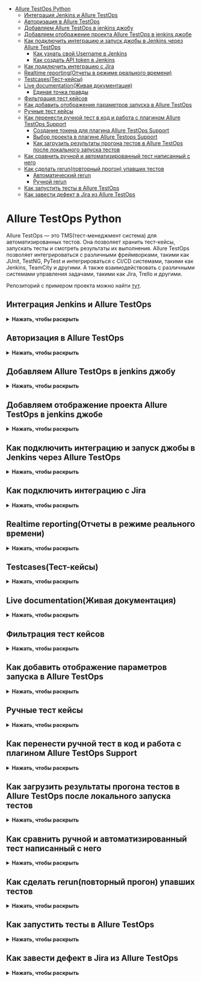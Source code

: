 
- [Allure TestOps Python](#allure-testops-python)
  - [Интеграция Jenkins и Allure TestOps](#интеграция-jenkins-и-allure-testops)
  - [Авторизация в Allure TestOps](#авторизация-в-allure-testops)
  - [Добавляем Allure TestOps в jenkins джобу](#добавляем-allure-testops-в-jenkins-джобу)
  - [Добавляем отображение проекта Allure TestOps в jenkins джобе](#добавляем-отображение-проекта-allure-testops-в-jenkins-джобе)
  - [Как подключить интеграцию и запуск джобы в Jenkins через Allure TestOps](#как-подключить-интеграцию-и-запуск-джобы-в-jenkins-через-allure-testops)
    - [Как узнать свой Username в Jenkins](#как-узнать-свой-username-в-jenkins)
    - [Как создать API token в Jenkins](#как-создать-api-token-в-jenkins)
  - [Как подключить интеграцию с Jira](#как-подключить-интеграцию-с-jira)
  - [Realtime reporting(Отчеты в режиме реального времени)](#realtime-reportingотчеты-в-режиме-реального-времени)
  - [Testcases(Тест-кейсы)](#testcasesтест-кейсы)
  - [Live documentation(Живая документация)](#live-documentationживая-документация)
    - [Единая точка правды](#единая-точка-правды)
  - [Фильтрация тест кейсов](#фильтрация-тест-кейсов)
  - [Как добавить отображение параметров запуска в Allure TestOps](#как-добавить-отображение-параметров-запуска-в-allure-testops)
  - [Ручные тест кейсы](#ручные-тест-кейсы)
  - [Как перенести ручной тест в код и работа с плагином Allure TestOps Support](#как-перенести-ручной-тест-в-код-и-работа-с-плагином-allure-testops-support)
    - [Создание токена для плагина Allure TestOps Support](#создание-токена-для-плагина-allure-testops-support)
    - [Выбор проекта в плагине Allure Testops Support](#выбор-проекта-в-плагине-allure-testops-support)
    - [Как загрузить результаты прогона тестов в Allure TestOps после локального запуска тестов](#как-загрузить-результаты-прогона-тестов-в-allure-testops-после-локального-запуска-тестов)
  - [Как сравнить ручной и автоматизированный тест написанный с него](#как-сравнить-ручной-и-автоматизированный-тест-написанный-с-него)
  - [Как сделать rerun(повторный прогон) упавших тестов](#как-сделать-rerunповторный-прогон-упавших-тестов)
    - [Автоматический rerun](#автоматический-rerun)
    - [Ручной rerun](#ручной-rerun)
  - [Как запустить тесты в Allure TestOps](#как-запустить-тесты-в-allure-testops)
  - [Как завести дефект в Jira из Allure TestOps](#как-завести-дефект-в-jira-из-allure-testops)



# Allure TestOps Python 

Allure TestOps — это TMS(тест-менеджмент система) для автоматизированных тестов. Она позволяет хранить тест-кейсы, запускать тесты и смотреть результаты их выполнения. Allure TestOps позволяет интегрироваться с различными фреймворками, такими как JUnit, TestNG, PyTest и интегрироваться с CI/CD системами, такими как Jenkins, TeamCity и другими. А также взаимодействовать с различными системами управления задачами, такими как Jira, Trello и другими.

Репозиторий с примером проекта можно найти [тут](https://github.com/eroshenkoam/allure-pytest-example).

## Интеграция Jenkins и Allure TestOps
<details><summary><b>Нажать, чтобы раскрыть</b></summary>

Пример реализации самой простой "джобы" в jenkins с Allure TestOps:

1. Параметризованная сборка с параметрами `ENDPOINT` и `BROWSER`, и значением по умолчанию `https://testing.github.com` и `firefox`

![](https://raw.githubusercontent.com/qa-guru/knowledge-base/main/img/python/allure-py/jenkins_testops.jpeg)

![](https://raw.githubusercontent.com/qa-guru/knowledge-base/main/img/python/allure-py/jenkins_testops_2.jpeg)

2. Отметка в чек боксе `Restrict where this project can be run` и указание значения `python` позволяет запускать тесты только там, где установлен Python(данная настройка нужна, только если у вас есть отдельные ноды(агенты) на разных языках программирования и вы хотите запускать тесты на ноде с Python).

![](https://raw.githubusercontent.com/qa-guru/knowledge-base/main/img/python/allure-py/label_jenkins.jpeg)

3. В блоке `Source Code Management` выбрать `Git`, указываем URL репозитория и ветку.

![](https://raw.githubusercontent.com/qa-guru/knowledge-base/main/img/python/allure-py/git_jenkins.jpeg)

4. В блоке `Build Environment` выбрать `Delete workspace before build starts` (параметры очистки рабочего пространства).
   Это необходимо для того, чтобы перед каждым запуском тестов удалять старые файлы и не допускать их влияния на результаты тестирования.

![](https://raw.githubusercontent.com/qa-guru/knowledge-base/main/img/python/allure-py/delete_workspace_jenkins.jpeg)

5. В блоке `Build Steps` указана команда запуска сборки тестов. Важно отметить, что в примере указано `|| true`, это нужно для того, чтобы джоба не падала при возникновении ошибок в тестах.

![](https://raw.githubusercontent.com/qa-guru/knowledge-base/main/img/python/allure-py/command_jenkins.jpeg)

6. В блоке `Post-build Actions` указываем в разделе `Allure Report` путь до папки, по умолчанию `allure-results`.

![](https://raw.githubusercontent.com/qa-guru/knowledge-base/main/img/python/allure-py/allure_jenkins.jpeg)

</details>

## Авторизация в Allure TestOps
<details><summary><b>Нажать, чтобы раскрыть</b></summary>

Для авторизации в Allure TestOps необходимо ввести логин и пароль которые представлены в уроке. Регистрироваться самому НЕ НУЖНО.

![](https://raw.githubusercontent.com/qa-guru/knowledge-base/main/img/python/allure-py/testops_login.jpeg)

</details>

## Добавляем Allure TestOps в jenkins джобу
<details><summary><b>Нажать, чтобы раскрыть</b></summary>

1. Если не нужно отображение результатов прогона в Allure Results, то указываем отметку в чек боксе `Disabled` в разделе `Allure Report`.

![](https://raw.githubusercontent.com/qa-guru/knowledge-base/main/img/python/allure-py/allure_jenkins_disabled.jpeg)

2. В блоке `Build Environment` указываем отметку в чек боксе `Allure: upload results`

![](https://raw.githubusercontent.com/qa-guru/knowledge-base/main/img/python/allure-py/jenkins_allure_testops.jpeg)

3. В отобразившимся блоке `Allure TestOps` необходимо указать данные, а именно:

   - В строке `Server` в выпадающем списке выбираем `allure-server`
   - В строке `Project` в выпадающем списке выбираем название проекта, который был создан ранее, и к которому можно подключиться через `Allure TestOps`(отображение проекта в данном выпадающем списке описано ниже в разделе [Добавляем отображение проекта Allure TestOps в jenkins джобе](#добавляем-отображение-проекта-allure-testops-в-jenkins-джобе))
   - В строке `Launch Name` оставляем значение по умолчанию `${JOB_NAME} - #${BUILD_NUMBER}`
   - В строке `Launch tags` можно указать теги для прогона (это не обязательно)
   - В блоке `Results` кликаем на кнопку `Add results` и на таб `Results`. В отобразившемся блоке в строке `Path` указываем путь до папки с результатами тестов, по умолчанию `allure-results`.
   
4. Сохраняем изменения(кнопка `Save`). 

![](https://raw.githubusercontent.com/qa-guru/knowledge-base/main/img/python/allure-py/jenkins_allure_testops_2.jpeg)

</details>

## Добавляем отображение проекта Allure TestOps в jenkins джобе
<details><summary><b>Нажать, чтобы раскрыть</b></summary>

1. Создаем проект в Allure TestOps. Для этого переходим в Allure TestOps и авторизируемся
2. На главной странице с `Projects` нажимаем на кнопку `Create new project`

![](https://raw.githubusercontent.com/qa-guru/knowledge-base/main/img/python/allure-py/testops_create_project.jpeg)

3. В отобразившимся попапе заполняем данные:
   - В поле `Name` указываем название проекта
   - В поле `Description` указываем описание проекта (не обязательно)
   - Указываем отметку в чек боксе `Public` если хотим чтобы проект был доступен всем пользователям
   - Нажимаем на кнопку `Submit`

![](https://raw.githubusercontent.com/qa-guru/knowledge-base/main/img/python/allure-py/create_project.jpeg)

4. В созданном проекте нажимаем на иконку шестеренки для перехода в настройки проекта.

![](https://raw.githubusercontent.com/qa-guru/knowledge-base/main/img/python/allure-py/open_project.jpeg)

5. В настройках переходим на таб `Access`

![](https://raw.githubusercontent.com/qa-guru/knowledge-base/main/img/python/allure-py/access_settings.jpg)

   - В блоке `Outside Collaborators` необходимо кликнуть на иконку `+` 

![](https://raw.githubusercontent.com/qa-guru/knowledge-base/main/img/python/allure-py/outside_collaborators.jpg)

   - В отобразившемся попапе `Add collaborator` в выпадающем списке `Select a collaborator to grant permissions to` необходимо выбрать `jenkins_agent_service_acc`. А в выпадающем списке `Permission Set` выбрать `Project Write`.
  
![](https://raw.githubusercontent.com/qa-guru/knowledge-base/main/img/python/allure-py/add_collaborator.jpg)

   - Нажимаем на кнопку `Submit`

Конечный результат должен выглядеть так:

![](https://raw.githubusercontent.com/qa-guru/knowledge-base/main/img/python/allure-py/last_result.jpg)

</details>

## Как подключить интеграцию и запуск джобы в Jenkins через Allure TestOps
<details><summary><b>Нажать, чтобы раскрыть</b></summary>

1. Для того чтобы джобу можно было запускать через Allure TestOps, необходимо в настройках проекта добавить интеграцию с Jenkins.
   - Переходим в настройки проекта на таб `Integrations`.
   - На странице `Integrations` в строке с названием `Jenkins` нажимаем на кнопку `Add integration`.
  
![](https://raw.githubusercontent.com/qa-guru/knowledge-base/main/img/python/allure-py/integrations_jenkins.jpg)

   - В отобразившемся попапе `Add Jenkins integration to project` заполняем данные:
     - В строке `Username` указываем юзернейм пользователя Jenkins
     - В строке `API token` указываем токен к аккаунту Jenkins
     - Нажимаем на кнопку `Test connection` и проверяем что все данные введены верно. Если всё верно указано, то отобразиться сообщение `Connection established`
     - Нажимаем на кнопку `Add integration`

![](https://raw.githubusercontent.com/qa-guru/knowledge-base/main/img/python/allure-py/connection_jenkins_testops.jpg)

После добавления интеграции с Jenkins, в блоке `Added integrations` отобразиться информация о добавленной интеграции.

![](https://raw.githubusercontent.com/qa-guru/knowledge-base/main/img/python/allure-py/added_integration.jpg)

2. После запуска джобы из Jenkins, джоба отобразиться в allure testops. Если необходимо настроить джобу, то нужно перейти в боковом меню на вкладку `Jobs`. 
Если в джобе есть параметризация и дефолтное значение для параметров не отображено в Allure TestOps, то необходимо в строке с джобой нажать на иконку со стрелками `Update job` и после обновления все параметры и их значения будут отображены.

![](https://raw.githubusercontent.com/qa-guru/knowledge-base/main/img/python/allure-py/jenkins_testops_job.jpg)

3. Если необходимо вручную добавить джобу в Allure TestOps, то необходимо перейти в боковом меню на вкладку `Jobs` и нажать на кнопку `New job`. 

![](https://raw.githubusercontent.com/qa-guru/knowledge-base/main/img/python/allure-py/add_new_job.jpg)

В отобразившемся попапе `Create job` заполняем данные:
   - Кликнув на строку `Build server` выбираем из выпадающего списка адрес школьного сервера. 
   - Далее отображается дополнительное поле `Job`, и чек бокс `Can run tests`. Если необходимо запускать джобу через Allure TestOps, то необходимо отметить чек бокс `Can run tests`.
   - В строке `Job` кликаем на поле и из выпадающего списка ищем нужную джобу (данные в списке можно отфильтровать указав название джобы в строке поиска).
   - После добавления джобы отображается кнопка `Add parameter`, по клику на которую можно добавить параметры для джобы.
   - Нажимаем на кнопку `Submit`

![](https://raw.githubusercontent.com/qa-guru/knowledge-base/main/img/python/allure-py/add_job.jpg)

После сохранения, джоба отобразится в списке джоб в Allure TestOps в блоке `Jobs`.

### Как узнать свой Username в Jenkins

Для того чтобы узнать свой `Username` необходимо перейти в Jenkins.
 - Для отображения `Username` необходимо кликнуть в верхнем правом углу на свой профиль.
 - На вкладке `Status` можно увидеть `User ID`, это и есть ваш `Username`.

![](https://raw.githubusercontent.com/qa-guru/knowledge-base/main/img/python/allure-py/username_jenkins.jpg)

### Как создать API token в Jenkins

Для того чтобы создать свой `API token` необходимо перейти в Jenkins.
 - В боковом меню выбираем `Configure`
 - В блоке `API Token` нажимаем на кнопку `Add new Token`

![](https://raw.githubusercontent.com/qa-guru/knowledge-base/main/img/python/allure-py/api_token.jpg)

 - После, отобразиться поле ввода для ввода названия токена(имя может быть любым) и кнопка `Generate`. Вводим название токена и нажимаем на кнопку `Generate`.

![](https://raw.githubusercontent.com/qa-guru/knowledge-base/main/img/python/allure-py/api_create_token.jpg)

 - Далее отобразиться токен, который необходимо скопировать и вставить в поле `API token` в Allure TestOps.
  
![](https://raw.githubusercontent.com/qa-guru/knowledge-base/main/img/python/allure-py/token_number.jpg)

</details>

## Как подключить интеграцию с Jira
<details><summary><b>Нажать, чтобы раскрыть</b></summary>

1. Для того чтобы добавить интеграцию с Jira, необходимо:
   - Переходим в настройки проекта на таб `Integrations`.
   - На странице `Integrations` в строке с названием школьной `Jira` нажимаем на кнопку `Add integration`.
  
![](https://raw.githubusercontent.com/qa-guru/knowledge-base/main/img/python/allure-py/jira_integration.jpg)

   - В отобразившемся попапе `Add jira integration to project` заполняем данные:
     - В строке `Username` указываем юзернейм пользователя Jira (данные отображены в уроке)
     - В строке `Password` указываем пароль к аккаунту Jira (данные отображены в уроке)
     - Нажимаем на кнопку `Test connection` и проверяем что все данные введены верно. Если всё верно указано, то отобразиться сообщение `Connection established`
     - Нажимаем на кнопку `Add integration`

![](https://raw.githubusercontent.com/qa-guru/knowledge-base/main/img/python/allure-py/jira_connect.jpg)

После добавления интеграции с Jira, в блоке `Added integrations` отобразиться информация о добавленной интеграции.

![](https://raw.githubusercontent.com/qa-guru/knowledge-base/main/img/python/allure-py/added_integration_jira.jpeg)

</details>

## Realtime reporting(Отчеты в режиме реального времени)
<details><summary><b>Нажать, чтобы раскрыть</b></summary>

Allure TestOps позволяет в реальном времени отслеживать результаты выполнения тестов. При этом можно видеть какие тесты были запущены, какие прошли успешно, а какие нет. Также можно видеть сколько времени занял прогон тестов и сколько времени занял каждый тест.

Пример отображения результатов тестов в Allure TestOps(общий результат прогона(он отображается если запустить прогон тестов в Jenkins)):

![](https://raw.githubusercontent.com/qa-guru/knowledge-base/main/img/python/allure-py/realtime_reporting.jpeg)

Пример отображения результатов тестов в Allure TestOps(подробное отображение по каждому тесту(шаги, скриншоты, логи, время выполнения и т.д.)):

![](https://raw.githubusercontent.com/qa-guru/knowledge-base/main/img/python/allure-py/launches.jpeg)

</details>

## Testcases(Тест-кейсы)
<details><summary><b>Нажать, чтобы раскрыть</b></summary>

Для того чтобы получить/сгенерировать тест-кейсы в Allure TestOps из прогонов тестов, то необходимо закрыть `Launch`.

![](https://raw.githubusercontent.com/qa-guru/knowledge-base/main/img/python/allure-py/close_launches.jpeg)

После этого необходимо перейти в боковом меню на вкладку `Test cases`. В данном разделе можно создавать тест-кейсы, редактировать их, удалять и просматривать.

![](https://raw.githubusercontent.com/qa-guru/knowledge-base/main/img/python/allure-py/test_cases.jpeg)

</details>

## Live documentation(Живая документация)
<details><summary><b>Нажать, чтобы раскрыть</b></summary>

Если правильно разметить тесты, то можно получить живую документацию. Для этого необходимо в тестах использовать аннотации, которые позволяют описывать тесты. После этого в Allure TestOps можно увидеть документацию по тестам.
При малейших изменениях в тестах, документация автоматически обновляется.

### Единая точка правды

Единая точка правды это когда у всех членов команды есть доступ к актуальной информации. Если вы работаете с авто тестами, то единая точка правды это авто тесты. Все изменения в авто тестах отображаться в документации и таким образом все члены команды будут видеть актуальную информацию.

</details>

## Фильтрация тест кейсов
<details><summary><b>Нажать, чтобы раскрыть</b></summary>

Для отображения панели фильтрации тест кейсов необходимо нажать на кнопку `Filter` .

![](https://raw.githubusercontent.com/qa-guru/knowledge-base/main/img/python/allure-py/filter_test_cases.jpeg)

После этого отобразиться панель фильтрации, в которой можно выбрать нужные фильтры для отображения тест кейсов.

Пример фильтрации по тегам:

![](https://raw.githubusercontent.com/qa-guru/knowledge-base/main/img/python/allure-py/filter_test_cases_2.jpeg)

</details>

## Как добавить отображение параметров запуска в Allure TestOps
<details><summary><b>Нажать, чтобы раскрыть</b></summary>

Для добавления параметров запуска в Allure TestOps необходимо перейти в настройки проекта `Settings` и перейти на таб `Environment `.

Далее на странице `Environment schemas settings` кликнуть на кнопку `Create`.

![](https://raw.githubusercontent.com/qa-guru/knowledge-base/main/img/python/allure-py/environment_settings.jpeg)

В отобразившихся полях необходимо заполнить данные для добавления эндпоинта(где тестируется приложение(ссылка на сайт)):
   - В строке `Mapping Key` указываем название переменной параметра, к примеру `ENDPOINT` или `URL`(данные переменные должны совпадать с переменными в Jenkins)
   - В выпадающем списке `Environment variable` выбираем значение для переменной, к примеру `HOST`.
   - Кликаем на кнопку `Submit`

![](https://raw.githubusercontent.com/qa-guru/knowledge-base/main/img/python/allure-py/host_variable.jpeg)

Для добавления других параметров запуска необходимо повторить действия для каждого параметра.
К примеру для добавления параметра `BROWSER`:
   - В строке `Mapping Key` указываем название переменной параметра, к примеру `BROWSER`.
   - В выпадающем списке `Environment variable` выбираем значение для переменной, к примеру `Browser`.
   - Кликаем на кнопку `Submit`

Пример добавления отображения параметров запуска в Allure TestOps:

![](https://raw.githubusercontent.com/qa-guru/knowledge-base/main/img/python/allure-py/add_environment.jpeg)

Если необходимо добавить другие параметры, к примеру `Custom Fields`, `Test Layers` или `Tree`, то необходимо повторить подобные действия как описаны ранее для добавления параметров.

К примеру в блоке `Test Layers` можно добавить разметку для указания какие тесты относятся к какому слою тестирования(например `UI`, `API`, `Integration` и т.д.).

</details>

## Ручные тест кейсы
<details><summary><b>Нажать, чтобы раскрыть</b></summary>

Для добавления/создания ручных тест кейсов необходимо в боковом меню перейти на вкладку `Test cases`. И в строке с подсказкой для ввода(плейсхолдер) `Add a new test case` ввести название тест кейса и нажать на кнопку `Enter`.

![](https://raw.githubusercontent.com/qa-guru/knowledge-base/main/img/python/allure-py/add_manual_test_case.jpg)

Добавленный ручной тест кейс отобразится в списке тест кейсов с иконкой `руки`, при наведении на которую отображается текст `manual`. 
Автоматизированные тест кейсы отображаются с иконкой в виде робота, при наведении на которую отображается текст `automated`.

![](https://raw.githubusercontent.com/qa-guru/knowledge-base/main/img/python/allure-py/manual_test_case.jpeg)

Для редактирования ручного тест кейса необходимо кликнуть на тест кейс и в правой части отобразиться панель редактирования тест кейса.
Если необходимо добавить шаги, то необходимо в строке `Scenario` кликнуть на кнопку карандаша и в отобразившемся поле ввести шаги тест кейса.

![](https://raw.githubusercontent.com/qa-guru/knowledge-base/main/img/python/allure-py/add_steps.jpg)

Если необходимо сделать шаг в шаге, то необходимо в строке с шагом нажать на иконку три точки и выбрать `Indent`.

![](https://raw.githubusercontent.com/qa-guru/knowledge-base/main/img/python/allure-py/add_steps_more_details.jpg)

После добавления шагов необходимо нажать на кнопку `Submit`.

</details>

## Как перенести ручной тест в код и работа с плагином Allure TestOps Support

<details><summary><b>Нажать, чтобы раскрыть</b></summary>

После создания ручного тест кейса, можно перенести его в код. Для этого необходимо для начала установить плагин `Allure TestOps Support`.

![](https://raw.githubusercontent.com/qa-guru/knowledge-base/main/img/python/allure-py/plugin_testops.jpeg)

Далее необходимо перейти в настройки(Settings) Pycharm в раздел `Tools` и кликнуть на `Allure TestOps Support`.
В отобразившемся окне в блоке `Connection` в строке `Endpoint` указать адрес сервера Allure TestOps(урл адрес школьного сервера), а в строке `Token` указать токен к аккаунту Allure TestOps.

![](https://raw.githubusercontent.com/qa-guru/knowledge-base/main/img/python/allure-py/data_plugin_testops.jpeg)

### Создание токена для плагина Allure TestOps Support

Для создания токена для плагина Allure TestOps Support необходимо перейти в Allure TestOps и авторизоваться.
 - В нижней части страницы кликнуть на иконку пользователя и в выпадающем списке выбрать `Your profile`.

![](https://raw.githubusercontent.com/qa-guru/knowledge-base/main/img/python/allure-py/profile_testops.jpeg)

 - На открывшейся странице в блоке `API tokens!` проскролить до кнопки `Create` и кликнуть на неё.

![](https://raw.githubusercontent.com/qa-guru/knowledge-base/main/img/python/allure-py/api_token_testops.jpeg)

 - В отобразившемся попапе в строке `Name` указать название токена(название может быть любым). После этого кликнуть на кнопку `Submit`.

![](https://raw.githubusercontent.com/qa-guru/knowledge-base/main/img/python/allure-py/token_name.jpg)

 - После создания токена, необходимо скопировать его и вставить в поле `Token` в Pycharm.

![](https://raw.githubusercontent.com/qa-guru/knowledge-base/main/img/python/allure-py/token_created.jpeg)

При правильном указании данных в плагине, в Pycharm отобразиться сообщение `Logged in as ...`.

![](https://raw.githubusercontent.com/qa-guru/knowledge-base/main/img/python/allure-py/testops_pycharm.jpeg)

### Выбор проекта в плагине Allure Testops Support

Необходимо перейти в настройки(Settings) Pycharm в раздел `Tools` и кликнуть на стрелку в строке `Allure TestOps Support`.
Кликнуть на таб `Project Settings`, в строке `Project` выбрать нужный проект из выпадающего списка. После выбора проекта, необходимо нажать на кнопку `OK`.

![](https://raw.githubusercontent.com/qa-guru/knowledge-base/main/img/python/allure-py/project_testops.jpeg)


Далее необходимо в коде создать тест, который будет соответствовать ручному тесту кейсу. Для этого необходимо создать файл с тестом и в нем создать тест, который будет соответствовать ручному тесту кейсу.

Пример кода теста:

```python
def test_example():
    pass
    
```

После создания теста, необходимо в Pycharm кликнуть правой кнопкой мыши на тест и в выпадающем списке выбрать `Allure TestOps: Imoprt test case`.

![](https://raw.githubusercontent.com/qa-guru/knowledge-base/main/img/python/allure-py/tets_case_pycharm.jpeg)

В отобразившемся поп-апе `Automate Test Case` в строке `Test Case ID` необходимо указать ID ручного тест кейса (id ручного тест кейса который был создан ранее в Allure TestOps показан в блоке данной статьи [Ручные тест кейсы](#ручные-тест-кейсы)). Остальные значения можно оставить по умолчанию и нажать на кнопку `OK`.

![](https://raw.githubusercontent.com/qa-guru/knowledge-base/main/img/python/allure-py/import_test_case_id.jpeg)

После тест кейс и разметка будет импортирована в код и отобразится в Pycharm.

![](https://raw.githubusercontent.com/qa-guru/knowledge-base/main/img/python/allure-py/test_annotation.jpeg)

</details>

## Как загрузить результаты прогона тестов в Allure TestOps после локального запуска тестов
<details><summary><b>Нажать, чтобы раскрыть</b></summary>

После прогона тестов локально появляется папка `allure-results`, в которой находятся результаты прогона тестов. 
Для того чтобы загрузить результаты прогона тестов в Allure TestOps необходимо кликнуть правой кнопкой мыши на папку `allure-results` и в выпадающем списке выбрать `Allure TestOps: Upload results`.

![](https://raw.githubusercontent.com/qa-guru/knowledge-base/main/img/python/allure-py/upload_results.jpeg)

В появившемся поп-апе `Upload Results to Allure` в строке `Please provide a laungh name` отображено дефолтное название для прогона тестов которое сгенерировано согласно дате и времени загрузки результатов. Если необходимо изменить название прогона, то необходимо ввести новое название. После этого нажать на кнопку `OK`.

![](https://raw.githubusercontent.com/qa-guru/knowledge-base/main/img/python/allure-py/pop_up_results_upload.jpeg)

После загрузки результатов прогона тестов в Allure TestOps, в Pycharm отобразиться сообщение `We successfully uploaded 1 files in 1 seconds`.

![](https://raw.githubusercontent.com/qa-guru/knowledge-base/main/img/python/allure-py/message_upload.jpeg)

В Allure TestOps в разделе `Launches` отобразиться новый прогон тестов.

![](https://raw.githubusercontent.com/qa-guru/knowledge-base/main/img/python/allure-py/launches_test.jpeg)

Если закрыть прогон `Launches`, то в разделе `Test cases` иконка ручного тест кейса(из которого был сгенерирован автоматический тест) изменится на иконку робота, что означает что тест кейс автоматизирован.

</details>

## Как сравнить ручной и автоматизированный тест написанный с него
<details><summary><b>Нажать, чтобы раскрыть</b></summary>

Для того чтобы сравнить ручной тест кейс и автоматизированный тест необходимо перейти в Allure TestOps в раздел `Test cases`.
Найти ручной тест кейс который созданный ранее(описано в разделе [Ручные тест кейсы](#ручные-тест-кейсы)) и кликнуть на его название.

В отобразившемся окне с ручным тест кейсом в строке `Scenario` кликнуть на иконку `Compare scenario`.

![](https://raw.githubusercontent.com/qa-guru/knowledge-base/main/img/python/allure-py/compare_scenario.jpg)

После клика отображается поп-ап в котором можно сравнить ручной тест кейс и автоматизированный тест. Слева отображается ручной тест кейс, а справа автоматизированный тест.

![](https://raw.githubusercontent.com/qa-guru/knowledge-base/main/img/python/allure-py/compare_scenario_2.jpg)
</details>

## Как сделать rerun(повторный прогон) упавших тестов
<details><summary><b>Нажать, чтобы раскрыть</b></summary>

### Автоматический rerun
Для этого необходимо перейти в раздел `Launches`. Открыть прогон.
На вкладке `Tree` отобразиться дерево тестов. В дереве тестов можно увидеть упавшие тесты(красным цветом).
Отметить в чек боксе упавшие тесты и нажать на кнопку с файлом.
Далее в выпадающем списке выбрать `Rerun`. 
> **Важно!** В списке будет отображаться `Rerun` только если прогон не закрыт.

![](https://raw.githubusercontent.com/qa-guru/knowledge-base/main/img/python/allure-py/rerun_tests.jpeg)

### Ручной rerun
Для этого необходимо перейти в раздел `Launches`. Открыть прогон.
На вкладке `Tree` отобразиться дерево тестов. В дереве тестов можно увидеть упавшие тесты(красным цветом).
Кликнуть на название упавшего теста и в отобразившемся окне кликнуть на кнопку `Rerun manually`.

![](https://raw.githubusercontent.com/qa-guru/knowledge-base/main/img/python/allure-py/rerun_manually.jpeg)

Далее отобразиться в каждой строке с шагами теста две кнопки `Fail`(иконка крестика) и `Pass`(иконка галочки).
Необходимо пройти по каждому шагу и выбрать `Fail` или `Pass` в зависимости от результата выполнения шага. После этого нажать на кнопку `Fail` или `Pass` в нижней строке.

![](https://raw.githubusercontent.com/qa-guru/knowledge-base/main/img/python/allure-py/rerun_manually_2.jpg)

</details>

## Как запустить тесты в Allure TestOps
<details><summary><b>Нажать, чтобы раскрыть</b></summary>

Для запуска тестов есть несколько способов:

1. Запуск тестов из вкладки `Test cases`. 

Для этого необходимо перейти на вкладку `Test cases`. Отметить тесты которые необходимо запустить и нажать на иконку с файлом.
В выпадающем списке выбрать `Run`.

![](https://raw.githubusercontent.com/qa-guru/knowledge-base/main/img/python/allure-py/run_tests.jpeg)

2. Запуск тестов из вкладки `Jobs`.

Для этого необходимо перейти на вкладку `Jobs`. 
Кликнуть на иконку стрелки в строке с джобой. 
В отобразившимся поп-апе выбрать нужные тест кейсы отметив в чек боксах отметку(по умолчанию отмечены все), также если необходимо можно выбрать параметры для запуска тестов и же задать специальное название для прогона. После этого нажать на кнопку `Submit`.

![](https://raw.githubusercontent.com/qa-guru/knowledge-base/main/img/python/allure-py/run_tests_job.jpeg)

По умолчанию название прогона будет сгенерировано автоматически( а именно как `Launch at дата время`).

</details>

## Как завести дефект в Jira из Allure TestOps
<details><summary><b>Нажать, чтобы раскрыть</b></summary>

Для того чтобы завести дефект в Jira из Allure TestOps необходимо:
* Должна быть настроена интеграция с Jira(описано в разделе [Как подключить интеграцию с Jira](#как-подключить-интеграцию-с-jira))

1. Для этого необходимо перейти в раздел `Launches`. Открыть прогон в котором упал тест.
2. На вкладке `Tree` отобразиться дерево тестов. В дереве тестов можно увидеть упавшие тесты(красным цветом).
3. Открыть упавший тест и в отобразившемся окне кликнуть на кнопку `Link defect`.

![](https://raw.githubusercontent.com/qa-guru/knowledge-base/main/img/python/allure-py/create_bug.jpeg)

4. Далее в отобразившимся поп-апе указать название дефекта и нажать `Create название дефекта`.

![](https://raw.githubusercontent.com/qa-guru/knowledge-base/main/img/python/allure-py/create_bug_2.jpeg)

5. В поп-апе `Link defect` указать `Description`. В блоке `Issue` нажать на кнопку `Create issue`. 
В отобразившихся полях указать данные для создания дефекта в Jira:
   - В строке `Tracker` выбрать интеграцию с Jira.
   - В строке `Project` выбрать проект в Jira.
   - В строке `Issue type` указать тип дефекта.
   - В строке `Тема` указать название дефекта которое будет отображено в Jira.

![](https://raw.githubusercontent.com/qa-guru/knowledge-base/main/img/python/allure-py/create_bug_3.jpeg)

6. Если данный дефект часто встречается, то можно создать шаблон для дефекта. 
Для этого необходимо в поп-апе `Link defect` в блоке `Automation rule` нажать на кнопку `Create automation rule`.

В отобразившихся полях указать данные для создания шаблона:
   - В строке `Rule name` указать название шаблона.
   - В строке `Error message pattern` указать шаблон для ошибки.
   - В строке `Stack trace pattern` указать шаблон для стека.

![](https://raw.githubusercontent.com/qa-guru/knowledge-base/main/img/python/allure-py/create_bug_4.jpeg)

7. Далее необходимо нажать на кнопку `Link defect`.

Созданный дефект отобразиться в нескольких местах:
   - В разделе `Launches` в прогоне в котором упал тест.

![](https://raw.githubusercontent.com/qa-guru/knowledge-base/main/img/python/allure-py/linked_defects.jpeg)

   - В разделе `Launches` где отображены все прогоны.

![](https://raw.githubusercontent.com/qa-guru/knowledge-base/main/img/python/allure-py/linked_defects_2.jpeg)

   - В разделе `Defects`.

![](https://raw.githubusercontent.com/qa-guru/knowledge-base/main/img/python/allure-py/defects.jpeg)

Если данный дефект связан с другими падениями тестов, то данный можно прилинковать с другими тестами.

Для этого необходимо в разделе `Launches` открыть прогон в котором упали тесты.
На вкладке `Tree` отобразиться дерево тестов. В дереве тестов можно увидеть упавшие тесты(красным цветом).
Указать в чек боксах тесты которые связаны с дефектом и нажать на кнопку с файлом.
В выпадающем списке выбрать `Link defect`.

![](https://raw.githubusercontent.com/qa-guru/knowledge-base/main/img/python/allure-py/link_defects.jpeg)

Далее в поп-апе указать название дефекта или же выбрать из списка и нажать `Link defect`.

![](https://raw.githubusercontent.com/qa-guru/knowledge-base/main/img/python/allure-py/link_defects_2.jpeg)

</details>